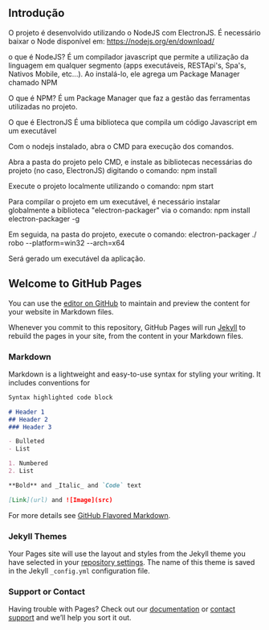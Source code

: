 ## Introdução

O projeto é desenvolvido utilizando o NodeJS com ElectronJS. É necessário baixar o Node disponível em:
https://nodejs.org/en/download/ 

o que é NodeJS?
É um compilador javascript que permite a utilização da linguagem em qualquer segmento (apps executáveis, RESTApi's, Spa's, Nativos Mobile, etc...). Ao instalá-lo, ele agrega um Package Manager chamado NPM

O que é NPM?
É um Package Manager que faz a gestão das ferramentas utilizadas no projeto.

O que é ElectronJS
É uma biblioteca que compila um código Javascript em um executável

Com o nodejs instalado, abra o CMD para execução dos comandos.

Abra a pasta do projeto pelo CMD, e instale as bibliotecas necessárias do projeto (no caso, ElectronJS) digitando o comando: npm install

Execute o projeto localmente utilizando o comando: npm start

Para compilar o projeto em um executável, é necessário instalar globalmente a biblioteca "electron-packager" via o comando: npm install electron-packager -g

Em seguida, na pasta do projeto, execute o comando:
electron-packager ./ robo --platform=win32 --arch=x64

Será gerado um executável da aplicação.












## Welcome to GitHub Pages

You can use the [editor on GitHub](https://github.com/costdrivers/docs/edit/gh-pages/index.md) to maintain and preview the content for your website in Markdown files.

Whenever you commit to this repository, GitHub Pages will run [Jekyll](https://jekyllrb.com/) to rebuild the pages in your site, from the content in your Markdown files.

### Markdown

Markdown is a lightweight and easy-to-use syntax for styling your writing. It includes conventions for

```markdown
Syntax highlighted code block

# Header 1
## Header 2
### Header 3

- Bulleted
- List

1. Numbered
2. List

**Bold** and _Italic_ and `Code` text

[Link](url) and ![Image](src)
```

For more details see [GitHub Flavored Markdown](https://guides.github.com/features/mastering-markdown/).

### Jekyll Themes

Your Pages site will use the layout and styles from the Jekyll theme you have selected in your [repository settings](https://github.com/costdrivers/docs/settings/pages). The name of this theme is saved in the Jekyll `_config.yml` configuration file.

### Support or Contact

Having trouble with Pages? Check out our [documentation](https://docs.github.com/categories/github-pages-basics/) or [contact support](https://support.github.com/contact) and we’ll help you sort it out.
